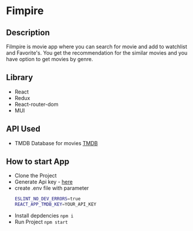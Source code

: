 # Fimpire 

## Description 

Filmpire is movie app where you can search for movie and add to watchlist and Favorite's. You get the recommendation for the similar movies and you have option to get movies by genre.

## Library 
- React
- Redux
- React-router-dom
- MUI

## API Used 

- TMDB Database for movies [TMDB](https://www.themoviedb.org/)

## How to start App
- Clone the Project
- Generate Api key - [here](https://www.themoviedb.org/)
- create .env file with parameter
  ```bash
  ESLINT_NO_DEV_ERRORS=true
  REACT_APP_TMDB_KEY=YOUR_API_KEY
  ```
- Install depdencies `npm i`
- Run Project `npm start`

